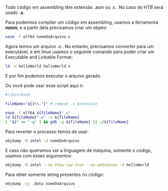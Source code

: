 Todo código em assembling têm extensão .asm ou .s . No caso do HTB será usado **.s**.

Para podermos compilar um código em assembling, usamos a ferramenta ***nasm***, e a partir dela precisamos criar um objeto:

```bash
nasm -f elf64 nomeDoArquivo.s
```

Agora temos um arquivo .o . No entanto, precisamos converter para um executável, e em linux usamos o seguinte comando para poder criar um Executable and Linkable Format:
```bash
ld -o helloWorld helloWorld.o
```

E por fim podemos executar o arquivo gerado.

Ou você pode usar esse script aqui ó:
```bash
#!/bin/bash

fileName="${1%%.*}" # remove .s extension

nasm -f elf64 ${fileName}".s"
ld ${fileName}".o" -o ${fileName}
[ "$2" == "-g" ] && gdb -q ${fileName} || ./${fileName}
```


Para reverter o processo temos de usar:
```bash
objdump -M intel -d nomeDoArquivo
```
E caso não queiramos ver a linguagem de máquina, somente o código, usamos com esses argumentos:
```bash
objdump -M intel --no-show-raw-insn --no-addresses -d helloWorld
```

Para obter somente string presentes no código:
```bash
objdump -sj .data nomeDoArquivo
```

